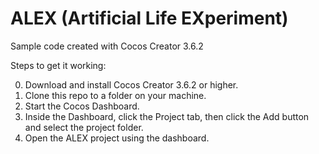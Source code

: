 # ALEX (Artificial Life EXperiment)

Sample code created with Cocos Creator 3.6.2

Steps to get it working:

0. Download and install Cocos Creator 3.6.2 or higher.
1. Clone this repo to a folder on your machine.
2. Start the Cocos Dashboard.
3. Inside the Dashboard, click the Project tab, then click the Add button and select the project folder.
4. Open the ALEX project using the dashboard.
